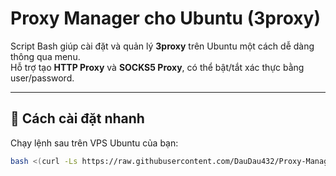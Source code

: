 # Proxy Manager cho Ubuntu (3proxy)

Script Bash giúp cài đặt và quản lý **3proxy** trên Ubuntu một cách dễ dàng thông qua menu.  
Hỗ trợ tạo **HTTP Proxy** và **SOCKS5 Proxy**, có thể bật/tắt xác thực bằng user/password.  

---

## 🚀 Cách cài đặt nhanh

Chạy lệnh sau trên VPS Ubuntu của bạn:

```bash
bash <(curl -Ls https://raw.githubusercontent.com/DauDau432/Proxy-Manager/refs/heads/main/proxy-manager.sh)
